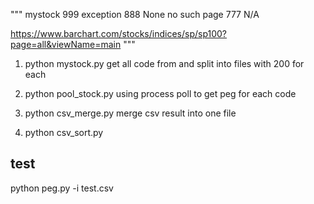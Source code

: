 """
mystock
999 exception
888 None no such page
777 N/A

https://www.barchart.com/stocks/indices/sp/sp100?page=all&viewName=main
"""

1. python mystock.py
get all code from 
and split into files with 200 for each

2. python pool_stock.py 
using process poll to get peg for each code

3. python csv_merge.py 
merge csv result into one file

4. python csv_sort.py 

## test 
python peg.py -i test.csv
